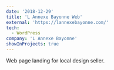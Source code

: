 ```yaml
---
date: '2018-12-29'
title: 'L Annexe Bayonne Web'
external: 'https://lannexebayonne.com/'
tech:
  - WordPress
company: 'L Annexe Bayonne'
showInProjects: true
---
```


Web page landing for local design seller.

